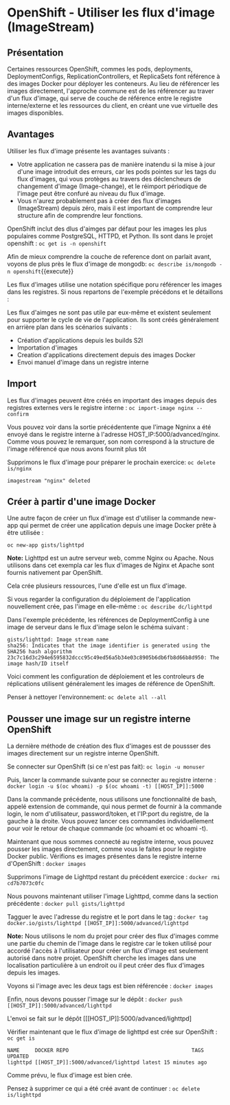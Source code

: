 # OpenShift - Utiliser les flux d'image (ImageStream)


## Présentation

Certaines ressources OpenShift, commes les pods, deployments, DeploymentConfigs, ReplicationControllers, et ReplicaSets font référence à des images Docker pour déployer les conteneurs. Au lieu de référencer les images directement, l'approche commune est de les référencer au traver d'un flux d'image, qui serve de couche de référence entre le registre interne/externe et les ressources du client, en créant une vue virtuelle des images disponibles.

## Avantages

Utiliser les flux d'image présente les avantages suivants :

* Votre application ne cassera pas de manière inatendu si la mise à jour d'une image introduit des erreurs, car les pods pointes sur les tags du flux d'images, qui vous protèges au travers des déclencheurs de changement d'image (Image-change), et le réimport périodique de l'image peut être confuré au niveau du flux d'image.
* Vous n'aurez probablement pas à créer des flux d'images (ImageStream) depuis zéro, mais il est important de comprendre leur structure afin de comprendre leur fonctions. 

OpenShift inclut des dlus d'aimges par défaut pour les images les plus populaires comme PostgreSQL, HTTPD, et Python. Ils sont dans le projet openshift :
`oc get is -n openshift`

Afin de mieux comprendre la couche de reference dont on parlait avant, voyons de plus près le flux d'image de mongodb:
`oc describe is/mongodb -n openshift`{{execute}}


Les flux d'images utilise une notation spécifique poru référencer les images dans les registres. Si nous repartons de l'exemple précédons et le détaillons : 

Les flux d'aimges ne sont pas utile par eux-même et existent seulement pour supporter le cycle de vie de l'application. Ils sont créés généralement en arrière plan dans les scénarios suivants : 

- Création d'applications depuis les builds S2I
- Importation d'images
- Creation d'applications directement depuis des images Docker
- Envoi manuel d'image dans un registre interne


## Import

Les flux d'images peuvent être créés en important des images depuis des registres externes vers le registre interne : 
`oc import-image nginx --confirm`

Vous pouvez voir dans la sortie précédentente que l'image Ngninx a été envoyé dans le registre interne à l'adresse HOST_IP:5000/advanced/nginx. 
Comme vous pouvez le remarquer, son nom correspond à la structure de l'image référencé que nous avons fournit plus tôt

Supprimons le flux d'image pour préparer le prochain exercice:
`oc delete is/nginx`

```
imagestream "nginx" deleted
```

## Créer à partir d'une image Docker

Une autre façon de créer un flux d'image est d'utiliser la commande new-app qui permet de créer une application depuis une image Docker prête à être utilisée :

`oc new-app gists/lighttpd`

**Note:** Lighttpd est un autre serveur web, comme Nginx ou Apache. Nous utilisons dans cet exempla car les flux d'images de Nginx et Apache sont fournis nativement par OpenShift.

Cela crée plusieurs ressources, l'une d'elle est un flux d'image.

Si vous regarder la configuration du déploiement de l'application nouvellement crée, pas l'image en elle-même :
`oc describe dc/lighttpd`

Dans l'exemple précédente, les références de DeploymentConfig à une image de serveur dans le flux d'image selon le schéma suivant :

```
gists/lighttpd: Image stream name
sha256: Indicates that the image identifier is generated using the SHA256 hash algorithm
23c7c16d3c294e6595832dccc95c49ed56a5b34e03c8905b6db6fb8d66b8d950: The image hash/ID itself
```

Voici comment les configuration de déploiement et les controleurs de réplications utilisent généralement les images de référence de OpenShift.

Penser à nettoyer l'environnement:
`oc delete all --all`

## Pousser une image sur un registre interne OpenShift

La dernière méthode de création des flux d'images est de poussser des images directement sur un registre interne OpenShift.

Se connecter sur OpenShift (si ce n'est pas fait):
`oc login -u monuser`

Puis, lancer la commande suivante pour se connecter au registre interne : 
`docker login -u $(oc whoami) -p $(oc whoami -t) [[HOST_IP]]:5000`

Dans la commande précédente, nous utilisons une fonctionnalité de bash, appelé extension de commande, qui nous permet de fournir à la commande login, le nom d'utilisateur, password/token, et l'IP:port du registre, de la gauche à la droite.
Vous pouvez lancer ces commandes individuellement pour voir le retour de chaque commande (oc whoami et oc whoami -t).

Maintenant que nous sommes connecté au registre interne, vous pouvez pousser les images directement, comme vous le faites pour le registre Docker public. Vérifions es images présentes dans le registre interne d'OpenShift :
`docker images`

Supprimons l'image de Lighttpd restant du précédent exercice :
`docker rmi cd7b7073c0fc`

Nous pouvons maintenant utiliser l'image Lighttpd, comme dans la section précédente : 
`docker pull gists/lighttpd`

Tagguer le avec l'adresse du registre et le port dans le tag : 
`docker tag docker.io/gists/lighttpd [[HOST_IP]]:5000/advanced/lighttpd`

**Note:** Nous utilisons le nom du projet pour créer des flux d'images comme une partie du chemin de l'image dans le registre  car le token utilisé pour accordé l'accès à l'utilisateur pour créer un flux d'image est seulement autorisé dans notre projet. OpenShift cherche les images dans une localisation particulière à un endroit ou il peut créer des flux d'images depuis les images.

Voyons si l'image avec les deux tags est bien référencée :
`docker images`

Enfin, nous devons pousser l'image sur le dépôt : 
`docker push [[HOST_IP]]:5000/advanced/lighttpd`

L'envoi se fait sur le dépôt [[[HOST_IP]]:5000/advanced/lighttpd]

Vérifier maintenant que le flux d'image de lighttpd est crée sur OpenShift :
`oc get is`

```
NAME     DOCKER REPO                                        TAGS   UPDATED
lighttpd [[HOST_IP]]:5000/advanced/lighttpd latest 15 minutes ago
```

Comme prévu, le flux d'image est bien crée.

Pensez à supprimer ce qui a été créé avant de continuer :
`oc delete is/lighttpd`